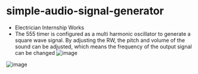 # simple-audio-signal-generator

- Electrician Internship Works
- The 555 timer is configured as a multi harmonic oscillator to generate a square wave signal. By adjusting the RW, the pitch and volume of the sound can be adjusted, which means the frequency of the output signal can be changed
![image](https://github.com/user-attachments/assets/5e4ec00f-ab32-475e-8a96-4faa1dc8ff05)

![image](https://github.com/user-attachments/assets/db83e1c5-4d4b-4fe2-bfd5-4cfabdfc697a)
